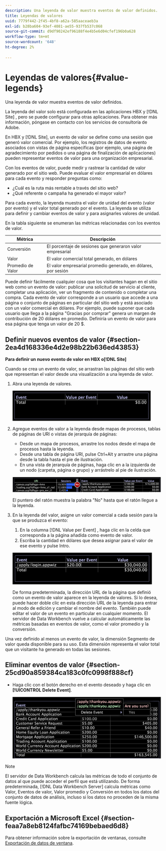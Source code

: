 ```yaml
---
description: Una leyenda de valor muestra eventos de valor definidos.
title: Leyendas de valores
uuid: 7779f442-2f45-4bf8-a62a-585aaceaeb3a
exl-id: b28ba604-93ef-4081-ae55-937fb537c068
source-git-commit: d9df90242ef96188f4e4b5e6d04cfef196b0a628
workflow-type: tm+mt
source-wordcount: '648'
ht-degree: 2%

---
```


# Leyendas de valores{#value-legends}

Una leyenda de valor muestra eventos de valor definidos.

La leyenda del valor solo está configurada en las aplicaciones HBX y [!DNL Site] , pero se puede configurar para otras aplicaciones. Para obtener más información, póngase en contacto con los servicios de consultoría de Adobe.

En HBX y [!DNL Site], un evento de valor se define como una sesión que generó valor comercial. Por ejemplo, los registros de datos de evento asociados con vistas de página específicas (por ejemplo, una página de agradecimiento por pedidos o una página de finalización de aplicaciones) pueden representar eventos de valor para una organización empresarial.

Con los eventos de valor, puede medir y rastrear la cantidad de valor generado por el sitio web. Puede evaluar el valor empresarial en dólares para cada evento y responder preguntas como:

* ¿Cuál es la ruta más rentable a través del sitio web?
* ¿Qué referente o campaña ha generado el mayor valor?

Para cada evento, la leyenda muestra el valor de unidad del evento (valor por evento) y el valor total generado por el evento. La leyenda se utiliza para definir y cambiar eventos de valor y para asignarles valores de unidad.

En la tabla siguiente se enumeran las métricas relacionadas con los eventos de valor.

| Métrica | Descripción |
|---|---|
| Conversión | El porcentaje de sesiones que generaron valor empresarial |
| Valor | El valor comercial total generado, en dólares |
| Promedio de Valor | El valor empresarial promedio generado, en dólares, por sesión |

Puede definir fácilmente cualquier cosa que los visitantes hagan en el sitio web como un evento de valor: publicar una solicitud de servicio al cliente, completar una aplicación, ver un fragmento de contenido o completar una compra. Cada evento de valor corresponde a un usuario que accede a una página o conjunto de páginas en particular del sitio web y está asociado con un valor comercial en dólares. Por ejemplo, puede suponer que cada usuario que llega a la página &quot;Gracias por comprar&quot; genera un margen de contribución de 20 dólares en promedio. Definiría un evento de valor para esa página que tenga un valor de 20 $.

## Definir nuevos eventos de valor {#section-2ea4d168336e4d2e98b22b636ed43853}

**Para definir un nuevo evento de valor en HBX o[!DNL Site]**

Cuando se crea un evento de valor, se arrastran las páginas del sitio web que representan el valor desde una visualización a una leyenda de valor.

1. Abra una leyenda de valores.

   ![](assets/lgd_ValueLegend.png)

1. Agregue eventos de valor a la leyenda desde mapas de procesos, tablas de páginas de URI o vistas de jerarquía de páginas:

   * Desde un mapa de procesos, arrastre los nodos desde el mapa de procesos hasta la leyenda.
   * Desde una tabla de página URI, pulse Ctrl+Alt y arrastre una página desde la tabla hasta el pie de ilustración.
   * En una vista de jerarquía de páginas, haga clic en a la izquierda de un nodo (carpeta, página o grupo) y arrástrelo al pie de ilustración.

   ![](assets/client-leg.png)

   El puntero del ratón muestra la palabra &quot;No&quot; hasta que el ratón llegue a la leyenda.

1. En la leyenda del valor, asigne un valor comercial a cada sesión para la que se produzca el evento:

   1. En la columna [!DNL Value per Event] , haga clic en la celda que corresponda a la página añadida como evento de valor.
   1. Escriba la cantidad en dólares que desea asignar para el valor de ese evento y pulse Intro.

   ![](assets/lgd_ValueLegend_Value.png)

   De forma predeterminada, la dirección URL de la página que definió como un evento de valor aparece en la leyenda de valores. Si lo desea, puede hacer doble clic en esta dirección URL de la leyenda para entrar al modo de edición y cambiar el nombre del evento. También puede editar el valor de un evento en particular en cualquier momento. El servidor de Data Workbench vuelve a calcular automáticamente las métricas basadas en eventos de valor, como el valor promedio y la conversión.

Una vez definido al menos un evento de valor, la dimensión Segmento de valor queda disponible para su uso. Esta dimensión representa el valor total que un visitante ha generado en todas las sesiones.

## Eliminar eventos de valor {#section-25cd90a859384ca183c0fc0998f888cf}

* Haga clic con el botón derecho en el evento deseado y haga clic en **[!UICONTROL Delete Event]**.

   ![](assets/lgd_ValueLegend_deleteEvent.png)

>[!NOTE]
>
>El servidor de Data Workbench calcula las métricas de todo el conjunto de datos al que puede acceder el perfil que está utilizando. De forma predeterminada, [!DNL Data Workbench Server] calcula métricas como Valor, Eventos de valor, Valor promedio y Conversión en todos los datos del conjunto de datos de análisis, incluso si los datos no proceden de la misma fuente lógica.

## Exportación a Microsoft Excel {#section-feaa7a8eb8124fafbc74169bebaed6d8}

Para obtener información sobre la exportación de ventanas, consulte [Exportación de datos de ventana](../../../../home/c-get-started/c-wk-win-wksp/c-exp-win-data.md#concept-8df61d64ed434cc5a499023c44197349).
